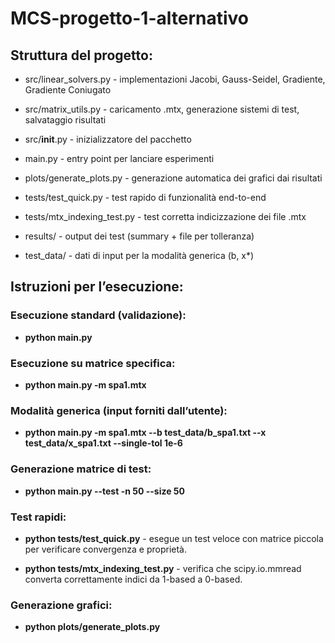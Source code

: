 # MCS-progetto-1-alternativo

## Struttura del progetto:
- src/linear_solvers.py - implementazioni Jacobi, Gauss-Seidel, Gradiente, Gradiente Coniugato

- src/matrix_utils.py - caricamento .mtx, generazione sistemi di test, salvataggio risultati

- src/__init__.py - inizializzatore del pacchetto

- main.py -  entry point per lanciare esperimenti

- plots/generate_plots.py - generazione automatica dei grafici dai risultati

- tests/test_quick.py - test rapido di funzionalità end-to-end

- tests/mtx_indexing_test.py - test corretta indicizzazione dei file .mtx

- results/ - output dei test (summary + file per tolleranza)

- test_data/ - dati di input per la modalità generica (b, x*)
  
## Istruzioni per l’esecuzione:

### Esecuzione standard (validazione): 
- **python main.py** 

### Esecuzione su matrice specifica: 

- **python main.py -m spa1.mtx**

### Modalità generica (input forniti dall’utente): 

- **python main.py -m spa1.mtx --b test_data/b_spa1.txt --x test_data/x_spa1.txt --single-tol 1e-6**

### Generazione matrice di test: 

- **python main.py --test -n 50 --size 50**

### Test rapidi: 

- **python tests/test_quick.py** - esegue un test veloce con matrice piccola per verificare convergenza e proprietà.

- **python tests/mtx_indexing_test.py** - verifica che scipy.io.mmread converta correttamente indici da 1-based a 0-based.

### Generazione grafici: 

- **python plots/generate_plots.py** 
